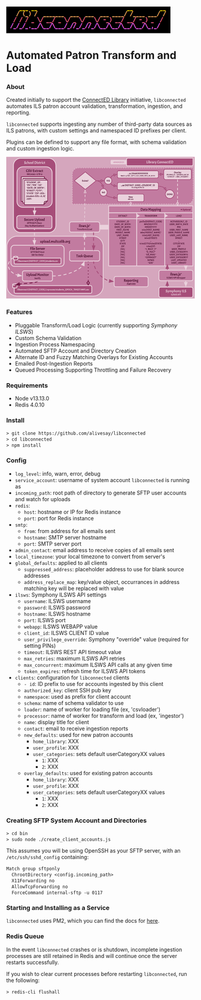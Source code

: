 ![libconnected logo](extras/banner.png)

# Automated Patron Transform and Load

### About

Created initially to support the [ConnectED Library](https://www.imls.gov/issues/national-initiatives/connected-library-challenge) initiative, `libconnected` automates ILS patron account validation, transformation, ingestion, and reporting.

`libconnected` supports ingesting any number of third-party data sources as ILS patrons, with custom settings and namespaced ID prefixes per client.

Plugins can be defined to support any file format, with schema validation and custom ingestion logic.

![Diagram](/images/diagram_public.png)

### Features

* Pluggable Transform/Load Logic (currently supporting *Symphony ILSWS*)
* Custom Schema Validation
* Ingestion Process Namespacing
* Automated SFTP Account and Directory Creation
* Alternate ID and Fuzzy Matching Overlays for Existing Accounts
* Emailed Post-Ingestion Reports
* Queued Processing Supporting Throttling and Failure Recovery

### Requirements

* Node v13.13.0
* Redis 4.0.10

### Install

```
> git clone https://github.com/alivesay/libconnected
> cd libconnected
> npm install
```

### Config

- `log_level`: info, warn, error, debug
- `service_account`: username of system account `libconnected` is running as
- `incoming_path`: root path of directory to generate SFTP user accounts and watch for uploads
- `redis`:
  - `host`: hostname or IP for Redis instance
  - `port`: port for Redis instance
- `smtp`:
  - `from`: from address for all emails sent
  - `hostname`: SMTP server hostname
  - `port`: SMTP server port
- `admin_contact`: email address to receive copies of all emails sent
- `local_timezone`: your local timezone to convert from server's
- `global_defaults`: applied to all clients
  - `suppressed_address`: placeholder address to use for blank source addresses
  - `address_replace_map`: key/value object, occurrances in address matching key will be replaced with value
- `ilsws`: Symphony ILSWS API settings
  - `username`: ILSWS username
  - `password`: ILSWS password
  - `hostname`: ILSWS hostname
  - `port`: ILSWS port
  - `webapp`: ILSWS WEBAPP value
  - `client_id`: ILSWS CLIENT ID value
  - `user_privilege_override`: Symphony "override" value (required for setting PINs)
  - `timeout`: ILSWS REST API timeout value
  - `max_retries`: maximum ILSWS API retries
  - `max_concurrent`: maximum ILSWS API calls at any given time
  - `token_expires`: refresh time for ILSWS API tokens
- `clients`: configuration for `libconnected` clients
  - `- id`: ID prefix to use for accounts ingested by this client
  - `authorized_key`: client SSH pub key
  - `namespace`: used as prefix for client account
  - `schema`: name of schema validator to use
  - `loader`: name of worker for loading file (ex, 'csvloader')
  - `processor`: name of worker for transform and load (ex, 'ingestor')
  - `name`: display title for client
  - `contact`: email to receive ingestion reports
  - `new_defaults`: used for new patron accounts
    - `home_library`: XXX
    - `user_profile`: XXX
    - `user_categories`: sets default userCategoryXX values
      - `1`: XXX
      - `2`: XXX
  - `overlay_defaults`: used for existing patron accounts
    - `home_library`: XXX
    - `user_profile`: XXX
    - `user_categories`: sets default userCategoryXX values
      - `1`: XXX
      - `2`: XXX

### Creating SFTP System Account and Directories

```
> cd bin
> sudo node ./create_client_accounts.js
```

This assumes you will be using OpenSSH as your SFTP server, with an `/etc/ssh/sshd_config` containing:

```
Match group sftponly
  ChrootDirectory <config.incoming_path>
  X11Forwarding no
  AllowTcpForwarding no
  ForceCommand internal-sftp -u 0117
```

### Starting and Installing as a Service

`libconnected` uses PM2, which you can find the docs for [here](https://pm2.keymetrics.io/).

### Redis Queue

In the event `libconnected` crashes or is shutdown, incomplete ingestion processes are still retained in Redis and will continue once the server restarts successfully.

If you wish to clear current processes before restarting `libconnected`, run the following:
```
> redis-cli flushall
```
